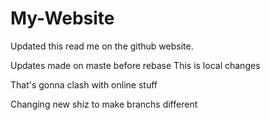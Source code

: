 # My-Website

Updated this read me on the github website.

Updates made on maste before rebase
This is local changes

That's gonna clash with online stuff

Changing new shiz to make branchs different